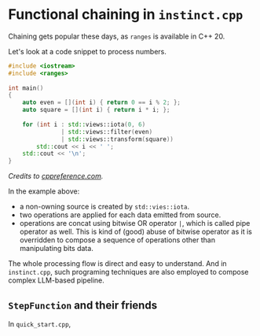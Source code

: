 # Functional chaining in `instinct.cpp`

Chaining gets popular these days, as `ranges` is available in C++ 20.

Let's look at a code snippet to process numbers. 

```c++
#include <iostream>
#include <ranges>
 
int main()
{
    auto even = [](int i) { return 0 == i % 2; };
    auto square = [](int i) { return i * i; };
 
    for (int i : std::views::iota(0, 6)
               | std::views::filter(even)
               | std::views::transform(square))
        std::cout << i << ' ';
    std::cout << '\n';
}
```

_Credits to [cppreference.com](https://en.cppreference.com/w/cpp/ranges/filter_view)._

In the example above:

* a non-owning source is created by `std::vies::iota`.
* two operations are applied for each data emitted from source.
* operations are concat using bitwise OR operator `|`, which is called pipe operator as well. This is kind of (good) abuse of bitwise operator as it is overridden to compose a sequence of operations other than manipulating bits data.

The whole processing flow is direct and easy to understand. And in `instinct.cpp`, such programing techniques are also employed to compose complex LLM-based pipeline.


## `StepFunction` and their friends


In `quick_start.cpp`, 


